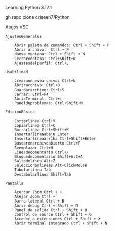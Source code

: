Learning Python 3.12.1


gh repo clone criseen7/Python


Atajos VSC

    AjustesGenerales

        Abrir paleta de comandos: Ctrl + Shift + P
        Abrir archivo:  Ctrl + P
        Nueva ventana: Ctrl + Shift + N
        Cerrarventana: Ctrl+Shift+W
        Ajustesdelperfil: Ctrl+,

    Usabilidad

        Crearunnuevoarchivo: Ctrl+N
        Abrirarchivo: Ctrl+O
        Guardararchivo: Ctrl+S
        Cerrar: Ctrl+F4
        AbrirTerminal: Ctrl+❘
        Paneldeproblemas: Ctrl+Shift+M

    EdiciónBásica

        Cortarlinea Ctrl+X
        Copiarlinea Ctrl+C
        Borrarlinea Ctrl+Shift+K
        Insertarlineaabajo Enter
        Insertarlineaarriba Ctrl+Shift+Enter
        Buscarenarchivoabierto Ctrl+F
        Reemplazar Ctrl+H
        Lineadecomentario Ctrl+/
        Bloquedecomentario Shift+Alt+A
        Saltodelinea Alt+Z
        Seleccionarlineas Alt+ClickMouse
        Tabularlinea Tab
        Destabularlinea Shift+Tab

    Pantalla

        Acercar Zoom Ctrl + +
        Alejar Zoom Ctrl +
        Barra lateral Ctrl + B
        Abrir debug Ctrl + Shift + D
        Panel de salida Ctrl + Shift + U
        Control de source Ctrl + Shift + G
        Acceder a extensiones Ctrl + Shift + X
        Abrir terminal integrado Ctrl + Shift + Ñ